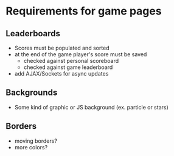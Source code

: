 # Requirements for game pages

## Leaderboards
- Scores must be populated and sorted
- at the end of the game player's score must be saved
  - checked against personal scoreboard
  - checked against game leaderboard
- add AJAX/Sockets for async updates

## Backgrounds
- Some kind of graphic or JS background (ex. particle or stars)

## Borders
- moving borders?
- more colors?